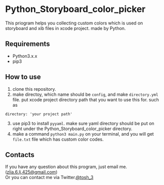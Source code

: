 # Python_Storyboard_color_picker

This priogram helps you collecting custom colors which is used on storyboard and xib files in xcode project.
made by Python.

## Requirements
- Python3.x.x
- pip3

## How to use

1. clone this repository.
2. make directoy, which name should be `config`, and make `directory.yml` file.  put xcode project directory path that you want to use this for.
such as
```
directory: 'your project path'
```
3. use pip3 to install `pyyaml`. make sure yaml directory should be put on right under the Python_Storyboard_color_picker directory.
4. make a command `python3 main.py` on your terminal, and you will get `file.txt` file which has custom color codes.

## Contacts
If you have any question about this program, just email me.(zlia.6.lj.425@gmail.com)  
Or you can contact me via Twitter.[@tosh_3](https://twitter.com/tosh_3)